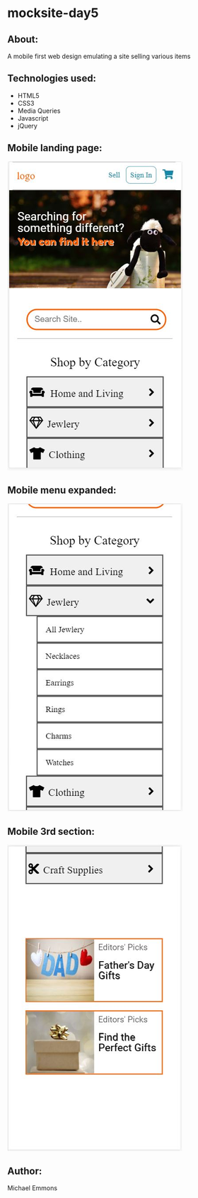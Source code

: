 # mocksite-day5

## About:
A mobile first web design emulating a site selling various items 

## Technologies used:
- HTML5
- CSS3
- Media Queries
- Javascript
- jQuery

## Mobile landing page:
![](./screenshots/landing1.JPG)

## Mobile menu expanded:
![](./screenshots/expand.JPG)

## Mobile 3rd section:
![](./screenshots/landing3.JPG)

## Author:
Michael Emmons

